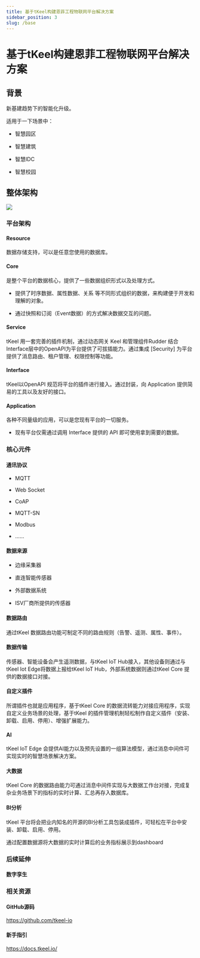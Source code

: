 ```yaml
---
title: 基于tKeel构建恩菲工程物联网平台解决方案
sidebar_position: 3
slug: /base
---
```

# 基于tKeel构建恩菲工程物联网平台解决方案

## 背景

新基建趋势下的智能化升级。

适用于一下场景中：

-   智慧园区

-   智慧建筑

-   智慧IDC

-   智慧校园

## 整体架构

![](/images/docs/de6e30e48c9cdea0b5f1582429e97e70.png)

### 平台架构

#### **Resource**

数据存储支持，可以是任意您使用的数据库。

#### **Core**

是整个平台的数据核心，提供了一些数据组织形式以及处理方式。

-   提供了时序数据、属性数据、关系
    等不同形式组织的数据，来构建便于开发和理解的对象。

-   通过快照和订阅（Event数据）的方式解决数据交互的问题。

#### **Service**

tKeel 用一套完善的插件机制，通过动态网关 Keel 和管理组件Rudder
结合Interface层中的OpenAPI为平台提供了可拔插能力。通过集成 [Security]
为平台提供了消息路由、租户管理、权限控制等功能。

#### **Interface**

tKeel以OpenAPI 规范将平台的插件进行接入。通过封装，向 Application
提供简易的工具以及友好的接口。

#### **Application**

各种不同量级的应用，可以是您现有平台的一切服务。

-   现有平台仅需通过调用 Interface 提供的 API 即可使用拿到需要的数据。

### 核心元件

#### 通讯协议

-   MQTT

-   Web Socket

-   CoAP

-   MQTT-SN

-   Modbus

-   ……

#### 数据来源

-   边缘采集器

-   直连智能传感器

-   外部数据系统

-   ISV厂商所提供的传感器

#### 数据路由

通过tKeel 数据路由功能可制定不同的路由规则（告警、遥测、属性、事件）。

#### 数据传输

传感器、智能设备会产生遥测数据，与tKeel IoT Hub接入，其他设备则通过与tKeel Iot
Edge将数据上报给tKeel IoT Hub，外部系统数据则通过tKeel Core 提供的数据接口对接。

#### 自定义插件

所谓插件也就是应用程序，基于tKeel Core
的数据流转能力对接应用程序，实现自定义业务场景的处理，基于tKeel
的插件管理机制轻松制作自定义插件（安装、卸载、启用、停用）、增强扩展能力。

#### AI

tKeel IoT Edge
会提供AI能力以及预先设置的一组算法模型，通过消息中间件可实现实时的智慧场景解决方案。

#### 大数据

tKeel Core
的数据路由能力可通过消息中间件实现与大数据工作台对接，完成复杂业务场景下的指标的实时计算、汇总再存入数据库。

#### BI分析

tKeel
平台将会把业内知名的开源的BI分析工具包装成插件，可轻松在平台中安装、卸载、启用、停用。

通过配置数据源将大数据的实时计算后的业务指标展示到dashboard

### 后续延伸

#### 数字孪生

### 相关资源

#### GitHub源码

<https://github.com/tkeel-io>

#### 新手指引

<https://docs.tkeel.io/>
